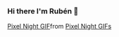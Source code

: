 ### Hi there I'm Rubén 👋
<div class="tenor-gif-embed" data-postid="21412193" data-share-method="host" data-aspect-ratio="1.77778" data-width="100%"><a href="https://tenor.com/view/pixel-night-gif-21412193">Pixel Night GIF</a>from <a href="https://tenor.com/search/pixel+night-gifs">Pixel Night GIFs</a></div> <script type="text/javascript" async src="https://tenor.com/embed.js"></script>

<!--
**Rubxnb/Rubxnb** is a ✨ _special_ ✨ repository because its `README.md` (this file) appears on your GitHub profile.

Here are some ideas to get you started:

- 🔭 I’m currently working on ...
- 🌱 I’m currently learning ...
- 👯 I’m looking to collaborate on ...
- 🤔 I’m looking for help with ...
- 💬 Ask me about ...
- 📫 How to reach me: ...
- 😄 Pronouns: ...
- ⚡ Fun fact: ...
-->
